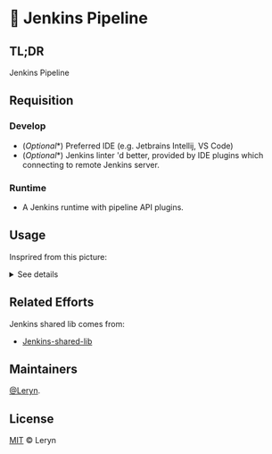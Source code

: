 # 🤖 Jenkins Pipeline

## TL;DR

Jenkins Pipeline

## Requisition

### Develop

- (*Optional**) Preferred IDE (e.g. Jetbrains Intellij, VS Code)
- (*Optional**) Jenkins linter 'd better, provided by IDE plugins which connecting to remote Jenkins server. 

### Runtime

- A Jenkins runtime with pipeline API plugins. 

## Usage

Insprired from this picture:

<details>
<summary>See details</summary>
<div>

![img](https://697056051-files.gitbook.io/~/files/v0/b/gitbook-legacy-files/o/assets%2F-LgLv25e2BrxRC5m6flh%2F-LjfvxhcrUwlllzoCYck%2F-Ljg5vQqZ21ZXMzGQbo4%2Ftest.png?alt=media&token=3864984e-d11e-4021-9228-61cf6ef8f273)

![img](http://testingpai.com/upload/file/2021/06/image-a9bc02a1.png)

</div>
</details>

## Related Efforts

Jenkins shared lib comes from:

- [Jenkins-shared-lib](https://github.com/leryn1122/jenkins-shared-lib)

## Maintainers

[@Leryn](https://github.com/leryn1122).

## License

[MIT](LICENSE) © Leryn